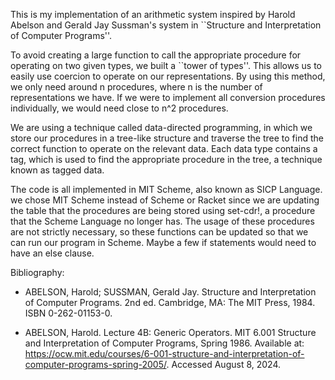This is my implementation of an arithmetic system inspired by Harold Abelson
and Gerald Jay Sussman's system in ``Structure and Interpretation of 
Computer Programs''.

To avoid creating a large function to call the appropriate procedure for 
operating on two given types, we built a ``tower of types''. This allows us to 
easily use coercion to operate on our representations. By using this method,
we only need around n procedures, where n is the number of representations we
have. If we were to implement all conversion procedures individually, we would
need close to n^2 procedures.

We are using a technique called data-directed programming, in which we store
our procedures in a tree-like structure and traverse the tree to find the
correct function to operate on the relevant data. Each data type contains a
tag, which is used to find the appropriate procedure in the tree, a technique
known as tagged data.

The code is all implemented in MIT Scheme, also known as SICP Language. we
chose MIT Scheme instead of Scheme or Racket since we are updating the table
that the procedures are being stored using set-cdr!, a procedure that the 
Scheme Language no longer has. The usage of these procedures are not strictly 
necessary, so these functions can be updated so that we can run our program in
Scheme. Maybe a few if statements would need to have an else clause.


Bibliography:

- ABELSON, Harold; SUSSMAN, Gerald Jay. Structure and Interpretation of Computer
Programs. 2nd ed. Cambridge, MA: The MIT Press, 1984. ISBN 0-262-01153-0.

- ABELSON, Harold. Lecture 4B: Generic Operators. MIT 6.001 Structure and
Interpretation of Computer Programs, Spring 1986. Available at: 
https://ocw.mit.edu/courses/6-001-structure-and-interpretation-of-computer-programs-spring-2005/. 
Accessed August 8, 2024.
